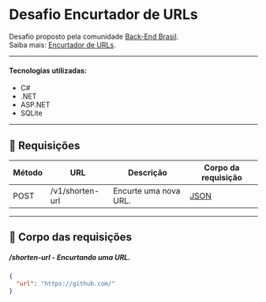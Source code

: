 ﻿# Desafio Encurtador de URLs

Desafio proposto pela comunidade [Back-End Brasil](https://github.com/backend-br).  
Saiba mais: [Encurtador de URLs](https://github.com/backend-br/desafios/blob/master/url-shortener/PROBLEM.md).
 
---

#### Tecnologias utilizadas:

- C#
- .NET
- ASP.NET
- SQLite

---

## 📨 Requisições

| Método | URL                            | Descrição                       | Corpo da requisição     |
| ------ | ------------------------------ | ------------------------------- | ----------------------- |
| POST   | /v1/shorten-url                | Encurte uma nova URL.           | [JSON](#encurtarurl)    |

---

## 📄 Corpo das requisições

##### <a id="encurtarurl">/shorten-url - Encurtando uma URL.</a>

```json
{
  "url": "https://github.com/"
}
```
